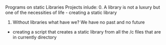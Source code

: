 Programs on static Libraries
Projects inlude:
0. A library is not a luxury but one of the necessities of life - creating a static library
1. Without libraries what have we? We have no past and no future
 - creating a script that creates a static library from all the /c files that are in currently directory

